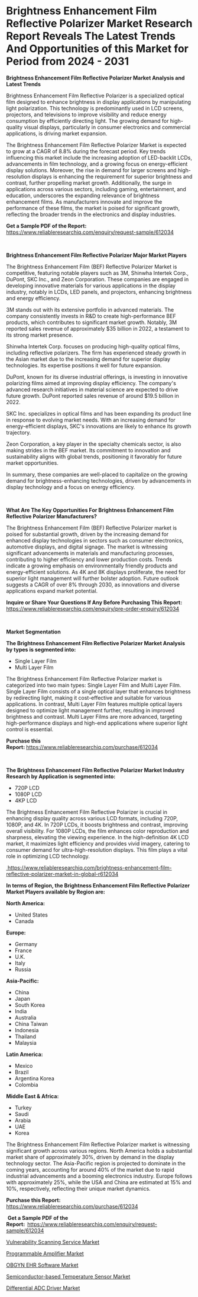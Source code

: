<p><h1>Brightness Enhancement Film Reflective Polarizer Market Research Report Reveals The Latest Trends And Opportunities of this Market for Period from 2024 - 2031</h1></p><p><strong>Brightness Enhancement Film Reflective Polarizer Market Analysis and Latest Trends</strong></p>
<p><p>Brightness Enhancement Film Reflective Polarizer is a specialized optical film designed to enhance brightness in display applications by manipulating light polarization. This technology is predominantly used in LCD screens, projectors, and televisions to improve visibility and reduce energy consumption by efficiently directing light. The growing demand for high-quality visual displays, particularly in consumer electronics and commercial applications, is driving market expansion.</p><p>The Brightness Enhancement Film Reflective Polarizer Market is expected to grow at a CAGR of 8.8% during the forecast period. Key trends influencing this market include the increasing adoption of LED-backlit LCDs, advancements in film technology, and a growing focus on energy-efficient display solutions. Moreover, the rise in demand for larger screens and high-resolution displays is enhancing the requirement for superior brightness and contrast, further propelling market growth. Additionally, the surge in applications across various sectors, including gaming, entertainment, and education, underscores the expanding relevance of brightness enhancement films. As manufacturers innovate and improve the performance of these films, the market is poised for significant growth, reflecting the broader trends in the electronics and display industries.</p></p>
<p><strong>Get a Sample PDF of the Report:&nbsp;</strong> <a href="https://www.reliableresearchiq.com/enquiry/request-sample/612034?utm_campaign=1138&utm_medium=2&utm_source=Github&utm_content=ia&utm_term=29092024&utm_id=brightness-enhancement-film-reflective-polarizer">https://www.reliableresearchiq.com/enquiry/request-sample/612034</a></p>
<p>&nbsp;</p>
<p><strong>Brightness Enhancement Film Reflective Polarizer Major Market Players</strong></p>
<p><p>The Brightness Enhancement Film (BEF) Reflective Polarizer Market is competitive, featuring notable players such as 3M, Shinwha Intertek Corp., DuPont, SKC Inc., and Zeon Corporation. These companies are engaged in developing innovative materials for various applications in the display industry, notably in LCDs, LED panels, and projectors, enhancing brightness and energy efficiency.</p><p>3M stands out with its extensive portfolio in advanced materials. The company consistently invests in R&D to create high-performance BEF products, which contributes to significant market growth. Notably, 3M reported sales revenue of approximately $35 billion in 2022, a testament to its strong market presence.</p><p>Shinwha Intertek Corp. focuses on producing high-quality optical films, including reflective polarizers. The firm has experienced steady growth in the Asian market due to the increasing demand for superior display technologies. Its expertise positions it well for future expansion.</p><p>DuPont, known for its diverse industrial offerings, is investing in innovative polarizing films aimed at improving display efficiency. The company's advanced research initiatives in material science are expected to drive future growth. DuPont reported sales revenue of around $19.5 billion in 2022.</p><p>SKC Inc. specializes in optical films and has been expanding its product line in response to evolving market needs. With an increasing demand for energy-efficient displays, SKC's innovations are likely to enhance its growth trajectory.</p><p>Zeon Corporation, a key player in the specialty chemicals sector, is also making strides in the BEF market. Its commitment to innovation and sustainability aligns with global trends, positioning it favorably for future market opportunities.</p><p>In summary, these companies are well-placed to capitalize on the growing demand for brightness-enhancing technologies, driven by advancements in display technology and a focus on energy efficiency.</p></p>
<p>&nbsp;</p>
<p><strong>What Are The Key Opportunities For Brightness Enhancement Film Reflective Polarizer Manufacturers?</strong></p>
<p><p>The Brightness Enhancement Film (BEF) Reflective Polarizer market is poised for substantial growth, driven by the increasing demand for enhanced display technologies in sectors such as consumer electronics, automotive displays, and digital signage. The market is witnessing significant advancements in materials and manufacturing processes, contributing to higher efficiency and lower production costs. Trends indicate a growing emphasis on environmentally friendly products and energy-efficient solutions. As 4K and 8K displays proliferate, the need for superior light management will further bolster adoption. Future outlook suggests a CAGR of over 8% through 2030, as innovations and diverse applications expand market potential.</p></p>
<p><strong>Inquire or Share Your Questions If Any Before Purchasing This Report:</strong> <a href="https://www.reliableresearchiq.com/enquiry/pre-order-enquiry/612034?utm_campaign=1138&utm_medium=2&utm_source=Github&utm_content=ia&utm_term=29092024&utm_id=brightness-enhancement-film-reflective-polarizer">https://www.reliableresearchiq.com/enquiry/pre-order-enquiry/612034</a></p>
<p>&nbsp;</p>
<p><strong>Market Segmentation</strong></p>
<p><strong>The Brightness Enhancement Film Reflective Polarizer Market Analysis by types is segmented into:</strong></p>
<p><ul><li>Single Layer Film</li><li>Multi Layer Film</li></ul></p>
<p><p>The Brightness Enhancement Film Reflective Polarizer market is categorized into two main types: Single Layer Film and Multi Layer Film. Single Layer Film consists of a single optical layer that enhances brightness by redirecting light, making it cost-effective and suitable for various applications. In contrast, Multi Layer Film features multiple optical layers designed to optimize light management further, resulting in improved brightness and contrast. Multi Layer Films are more advanced, targeting high-performance displays and high-end applications where superior light control is essential.</p></p>
<p><strong>Purchase this Report:&nbsp;</strong><a href="https://www.reliableresearchiq.com/purchase/612034?utm_campaign=1138&utm_medium=2&utm_source=Github&utm_content=ia&utm_term=29092024&utm_id=brightness-enhancement-film-reflective-polarizer">https://www.reliableresearchiq.com/purchase/612034</a></p>
<p>&nbsp;</p>
<p><strong>The Brightness Enhancement Film Reflective Polarizer Market Industry Research by Application is segmented into:</strong></p>
<p><ul><li>720P LCD</li><li>1080P LCD</li><li>4KP LCD</li></ul></p>
<p><p>The Brightness Enhancement Film Reflective Polarizer is crucial in enhancing display quality across various LCD formats, including 720P, 1080P, and 4K. In 720P LCDs, it boosts brightness and contrast, improving overall visibility. For 1080P LCDs, the film enhances color reproduction and sharpness, elevating the viewing experience. In the high-definition 4K LCD market, it maximizes light efficiency and provides vivid imagery, catering to consumer demand for ultra-high-resolution displays. This film plays a vital role in optimizing LCD technology.</p></p>
<p><a href="https://www.reliableresearchiq.com/brightness-enhancement-film-reflective-polarizer-market-in-global-r612034?utm_campaign=1138&utm_medium=2&utm_source=Github&utm_content=ia&utm_term=29092024&utm_id=brightness-enhancement-film-reflective-polarizer">&nbsp;https://www.reliableresearchiq.com/brightness-enhancement-film-reflective-polarizer-market-in-global-r612034</a></p>
<p><strong>In terms of Region, the Brightness Enhancement Film Reflective Polarizer Market Players available by Region are:</strong></p>
<p>
    <p> <strong> North America: </strong>
        <ul>
            <li>United States</li>
            <li>Canada</li>
        </ul>
        </p> 
    <p> <strong> Europe: </strong>
        <ul>
            <li>Germany</li>
            <li>France</li>
            <li>U.K.</li>
            <li>Italy</li>
            <li>Russia</li>
        </ul>
        </p> 
    <p> <strong> Asia-Pacific: </strong>
        <ul>
            <li>China</li>
            <li>Japan</li>
            <li>South Korea</li>
            <li>India</li>
            <li>Australia</li>
            <li>China Taiwan</li>
            <li>Indonesia</li>
            <li>Thailand</li>
            <li>Malaysia</li>
        </ul>
        </p> 
    <p> <strong> Latin America: </strong>
        <ul>
            <li>Mexico</li>
            <li>Brazil</li>
            <li>Argentina Korea</li>
            <li>Colombia</li>
        </ul>
        </p> 
    <p> <strong> Middle East & Africa: </strong>
        <ul>
            <li>Turkey</li>
            <li>Saudi</li>
            <li>Arabia</li>
            <li>UAE</li>
            <li>Korea</li>
        </ul>
    </p>
    </p>
<p><p>The Brightness Enhancement Film Reflective Polarizer market is witnessing significant growth across various regions. North America holds a substantial market share of approximately 30%, driven by demand in the display technology sector. The Asia-Pacific region is projected to dominate in the coming years, accounting for around 40% of the market due to rapid industrial advancements and a booming electronics industry. Europe follows with approximately 25%, while the USA and China are estimated at 15% and 10%, respectively, reflecting their unique market dynamics.</p></p>
<p><strong>Purchase this Report: </strong><a href="https://www.reliableresearchiq.com/purchase/612034?utm_campaign=1138&utm_medium=2&utm_source=Github&utm_content=ia&utm_term=29092024&utm_id=brightness-enhancement-film-reflective-polarizer">https://www.reliableresearchiq.com/purchase/612034</a></p>
<p>&nbsp;<strong>Get a Sample PDF of the Report:&nbsp;&nbsp;</strong><a href="https://www.reliableresearchiq.com/enquiry/request-sample/612034?utm_campaign=1138&utm_medium=2&utm_source=Github&utm_content=ia&utm_term=29092024&utm_id=brightness-enhancement-film-reflective-polarizer">https://www.reliableresearchiq.com/enquiry/request-sample/612034</a></p>
<p><strong></strong></p>
<p><p><a href="https://www.linkedin.com/pulse/global-vulnerability-scanning-service-market-trends-analysis-cwj1f?utm_campaign=1138&utm_medium=2&utm_source=Github&utm_content=ia&utm_term=29092024&utm_id=brightness-enhancement-film-reflective-polarizer">Vulnerability Scanning Service Market</a></p><p><a href="https://issuu.com/reportprime-2/docs/programmable-amplifier-market-size-_8a432f5908af4b?utm_campaign=1138&utm_medium=2&utm_source=Github&utm_content=ia&utm_term=29092024&utm_id=brightness-enhancement-film-reflective-polarizer">Programmable Amplifier Market</a></p><p><a href="https://www.linkedin.com/pulse/obgyn-ehr-software-market-essentials-key-players-demand-4jo8f?utm_campaign=1138&utm_medium=2&utm_source=Github&utm_content=ia&utm_term=29092024&utm_id=brightness-enhancement-film-reflective-polarizer">OBGYN EHR Software Market</a></p><p><a href="https://github.com/GreisGjoni464/Market-Research-Report-List-1/blob/main/semiconductor-based-temperature-sensor-market.md?utm_campaign=1138&utm_medium=2&utm_source=Github&utm_content=ia&utm_term=29092024&utm_id=brightness-enhancement-film-reflective-polarizer">Semiconductor-based Temperature Sensor Market</a></p><p><a href="https://issuu.com/reportprime-2/docs/differential-adc-driver-market-size_ff8e1278ae63e6?utm_campaign=1138&utm_medium=2&utm_source=Github&utm_content=ia&utm_term=29092024&utm_id=brightness-enhancement-film-reflective-polarizer">Differential ADC Driver Market</a></p></p>